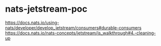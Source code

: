 # nats-jetstream-poc

https://docs.nats.io/using-nats/developer/develop_jetstream/consumers#durable-consumers
https://docs.nats.io/nats-concepts/jetstream/js_walkthrough#4.-cleaning-up
